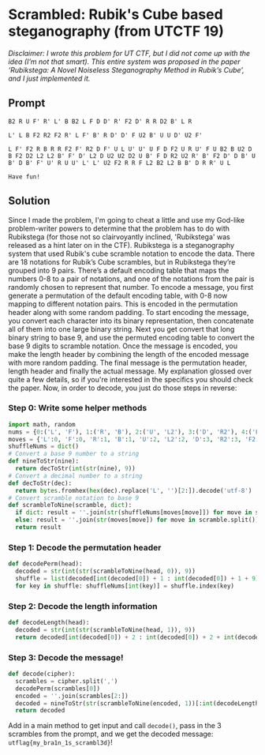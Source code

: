 # Scrambled: Rubik's Cube based steganography (from UTCTF 19)

*Disclaimer: I wrote this problem for UT CTF, but I did not come up with the idea (I’m not that smart). This entire system was proposed in the paper ‘Rubikstega: A Novel Noiseless Steganography Method in Rubik’s Cube’, and I just implemented it.*

## Prompt
```
B2 R U F' R' L' B B2 L F D D' R' F2 D' R R D2 B' L R

L' L B F2 R2 F2 R' L F' B' R D' D' F U2 B' U U D' U2 F'

L F' F2 R B R R F2 F' R2 D F' U L U' U' U F D F2 U R U' F U B2 B U2 D B F2 D2 L2 L2 B' F' D' L2 D U2 U2 D2 U B' F D R2 U2 R' B' F2 D' D B' U B' D B' F' U' R U U' L' L' U2 F2 R R F L2 B2 L2 B B' D R R' U L

Have fun!
```

## Solution
Since I made the problem, I'm going to cheat a little and use my God-like problem-writer powers to determine that the problem has to do with Rubikstega (for those not so clairvoyantly inclined, 'Rubikstega' was released as a hint later on in the CTF). Rubikstega is a steganography system that used Rubik's cube scramble notation to encode the data. There are 18 notations for Rubik’s Cube scrambles, but in Rubikstega they’re grouped into 9 pairs. There’s a default encoding table that maps the numbers 0-8 to a pair of notations, and one of the notations from the pair is randomly chosen to represent that number. To encode a message, you first generate a permutation of the default encoding table, with 0-8 now mapping to different notation pairs. This is encoded in the permutation header along with some random padding. To start encoding the message, you convert each character into its binary representation, then concatenate all of them into one large binary string. Next you get convert that long binary string to base 9, and use the permuted encoding table to convert the base 9 digits to scramble notation. Once the message is encoded, you make the length header by combining the length of the encoded message with more random padding. The final message is the permutation header, length header and finally the actual message. My explanation glossed over quite a few details, so if you're interested in the specifics you should check the paper. Now, in order to decode, you just do those steps in reverse:

### Step 0: Write some helper methods
```python
import math, random
nums = {0:('L', 'F'), 1:('R', 'B'), 2:('U', 'L2'), 3:('D', 'R2'), 4:('F2', 'U2'), 5:('B2', 'D2'), 6:('L\'', 'F\''), 7:('R\'', 'U\''), 8:('B\'', 'D\'')}
moves = {'L':0, 'F':0, 'R':1, 'B':1, 'U':2, 'L2':2, 'D':3, 'R2':3, 'F2':4, 'U2':4, 'B2':5, 'D2':5, 'L\'':6, 'F\'':6, 'R\'':7, 'U\'':7, 'B\'':8, 'D\'':8}
shuffleNums = dict()
# Convert a base 9 number to a string
def nineToStr(nine):
  return decToStr(int(str(nine), 9))
# Convert a decimal number to a string
def decToStr(dec):
  return bytes.fromhex(hex(dec).replace('L', '')[2:]).decode('utf-8')
# Convert scramble notation to base 9
def scrambleToNine(scramble, dict):
  if dict: result = ''.join(str(shuffleNums[moves[move]]) for move in scramble.split())
  else: result = ''.join(str(moves[move]) for move in scramble.split())
  return result
```
### Step 1: Decode the permutation header
```python
def decodePerm(head):
  decoded = str(int(str(scrambleToNine(head, 0)), 9))
  shuffle = list(decoded[int(decoded[0]) + 1 : int(decoded[0]) + 1 + 9])
  for key in shuffle: shuffleNums[int(key)] = shuffle.index(key)
```

### Step 2: Decode the length information
```python
def decodeLength(head):
  decoded = str(int(str(scrambleToNine(head, 1)), 9))
  return decoded[int(decoded[0]) + 2 : int(decoded[0]) + 2 + int(decoded[1])]
```

### Step 3: Decode the message!
```python
def decode(cipher):
  scrambles = cipher.split(',')
  decodePerm(scrambles[0])
  encoded = ''.join(scrambles[2:])
  decoded = nineToStr(str(scrambleToNine(encoded, 1))[:int(decodeLength(scrambles[1]))])
  return decoded
```
Add in a main method to get input and call `decode()`, pass in the 3 scrambles from the prompt, and we get the decoded message: 
`utflag{my_bra1n_1s_scrambl3d}`!
